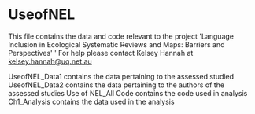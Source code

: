 # UseofNEL

This file contains the data and code relevant to the project 'Language Inclusion in Ecological Systematic Reviews and Maps: Barriers and Perspectives'
'
For help please contact Kelsey Hannah at kelsey.hannah@uq.net.au

UseofNEL_Data1 contains the data pertaining to the assessed studied
UseofNEL_Data2 contains the data pertaining to the authors of the assessed studies
Use of NEL_All Code contains the code used in analysis
Ch1_Analysis contains the data used in the analysis
